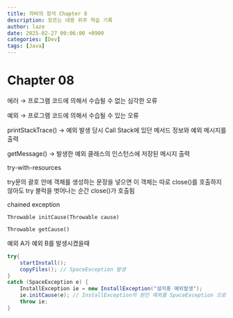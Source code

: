 ```yaml
---
title: 자바의 정석 Chapter 8
description: 모르는 내용 위주 학습 기록
author: laze
date: 2025-02-27 00:06:00 +0900
categories: [Dev]
tags: [Java]
---
```

# Chapter 08

에러 → 프로그램 코드에 의해서 수습될 수 없는 심각한 오류

예외 → 프로그램 코드에 의해서 수습될 수 있는 오류

printStackTrace() → 예외 발생 당시 Call Stack에 있던 메서드 정보와 예외 메시지를 출력

getMessage() → 발생한 예외 클래스의 인스턴스에 저장된 메시지 출력

try-with-resources

try문의 괄호 안에 객체를 생성하는 문장을 넣으면 이 객체는 따로 close()를 호출하지 않아도 try 블럭을 벗어나는 순간 close()가 호출됨

chained exception

`Throwable initCause(Throwable cause)`

`Throwable getCause()`

예외 A가 예외 B를 발생시켰을때

```java
try{
	startInstall();
	copyFiles(); // SpaceException 발생
}
catch (SpaceException e) {
	InstallException ie = new InstallException("설치중 예외발생");
	ie.initCause(e); // InstallException의 원인 예외를 SpaceException 으로 지정
	throw ie;
}
```